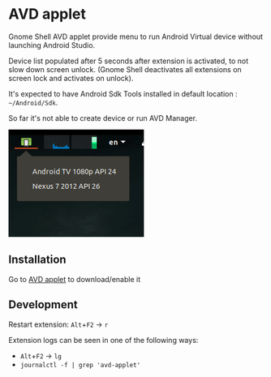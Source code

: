# AVD applet

Gnome Shell AVD applet provide menu to run Android Virtual device without launching Android Studio.

Device list populated after 5 seconds after extension is activated, to not slow down screen unlock.
(Gnome Shell deactivates all extensions on screen lock and activates on unlock).

It's expected to have Android Sdk Tools installed in default location : `~/Android/Sdk`.

So far it's not able to create device or run AVD Manager.

 

![screenshot](screenshot.png?raw=true)

Installation
------------

Go to [AVD applet](https://extensions.gnome.org/extension/1777/avd-applet/) to download/enable it


Development
-----------

Restart extension: `Alt`+`F2` -> `r`

Extension logs can be seen in one of the following ways:
- `Alt`+`F2` -> `lg`
- `journalctl -f | grep 'avd-applet'`

